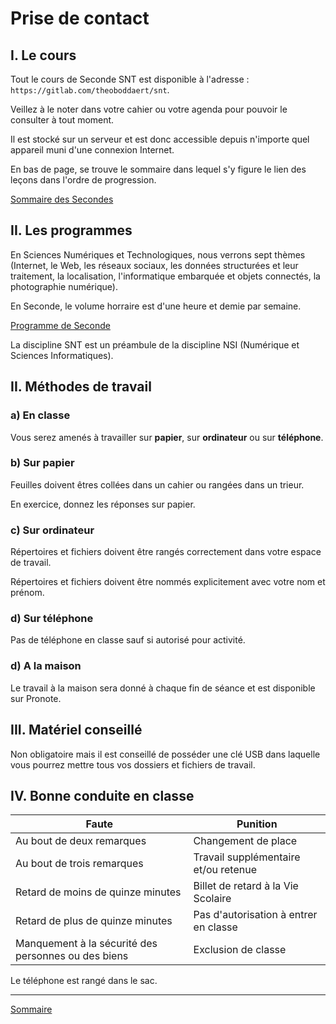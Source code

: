 # Prise de contact

## I. Le cours

Tout le cours de Seconde SNT est disponible à l'adresse : `https://gitlab.com/theoboddaert/snt`.

Veillez à le noter dans votre cahier ou votre agenda pour pouvoir le consulter à tout moment.

Il est stocké sur un serveur et est donc accessible depuis n'importe quel appareil muni d'une connexion Internet.

En bas de page, se trouve le sommaire dans lequel s'y figure le lien des leçons dans l'ordre de progression.

[Sommaire des Secondes](./../../seconde/)

## II. Les programmes

En Sciences Numériques et Technologiques, nous verrons sept thèmes (Internet, le Web, les réseaux sociaux, les données structurées et leur traitement, la localisation, l'informatique embarquée et objets connectés, la photographie numérique).

En Seconde, le volume horraire est d'une heure et demie par semaine.

[Programme de Seconde](https://cache.media.education.gouv.fr/file/SP1-MEN-22-1-2019/08/5/spe641_annexe_1063085.pdf)

La discipline SNT est un préambule de la discipline NSI (Numérique et Sciences Informatiques).

## II. Méthodes de travail

### a) En classe

Vous serez amenés à travailler sur **papier**, sur **ordinateur** ou sur **téléphone**.

### b) Sur papier

Feuilles doivent êtres collées dans un cahier ou rangées dans un trieur.

En exercice, donnez les réponses sur papier.

### c) Sur ordinateur

Répertoires et fichiers doivent être rangés correctement dans votre espace de travail.

Répertoires et fichiers doivent être nommés explicitement avec votre nom et prénom.

### d) Sur téléphone

Pas de téléphone en classe sauf si autorisé pour activité.

### d) A la maison

Le travail à la maison sera donné à chaque fin de séance et est disponible sur Pronote.

## III. Matériel conseillé

Non obligatoire mais il est conseillé de posséder une clé USB dans laquelle vous pourrez mettre tous vos dossiers et fichiers de travail.

## IV. Bonne conduite en classe

| Faute | Punition |
| --- | --- |
| Au bout de deux remarques | Changement de place |
| Au bout de trois remarques | Travail supplémentaire et/ou retenue |
| Retard de moins de quinze minutes | Billet de retard à la Vie Scolaire |
| Retard de plus de quinze minutes | Pas d'autorisation à entrer en classe |
| Manquement à la sécurité des personnes ou des biens | Exclusion de classe |

Le téléphone est rangé dans le sac.

________________

[Sommaire](./../../seconde/)